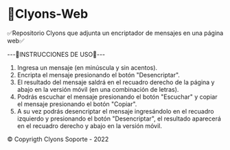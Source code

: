 # 🥏Clyons-Web
✅Repositorio Clyons que adjunta un encriptador de mensajes en una página web✅

---📜INSTRUCCIONES DE USO📜---

1. Ingresa un mensaje (en minúscula y sin acentos).
2. Encripta el mensaje presionando el botón "Desencriptar".
3. El resultado del mensaje saldrá en el recuadro derecho de la página y abajo en la versión móvil (en una combinación de letras).
4. Podrás escuchar el mensaje presionando el botón "Escuchar" y copiar el mensaje presionando el botón "Copiar".
5. A su vez podrás desencriptar el mensaje ingresándolo en el recuadro izquierdo y presionando el botón "Desencriptar", el resultado aparecerá en el recuadro derecho y abajo en la versión móvil. 

© Copyrigth Clyons Soporte - 2022
